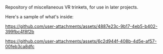 Repository of miscellaneous VR trinkets, for use in later projects.

Here's a sample of what's inside:

https://github.com/user-attachments/assets/4887e23c-9b17-4eb5-b402-399fbc4f8f2b

https://github.com/user-attachments/assets/6c2d944f-408b-4d5e-af57-00feb3ca8dfc

